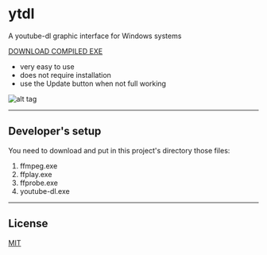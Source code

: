 # ytdl

A youtube-dl graphic interface for Windows systems

[DOWNLOAD COMPILED EXE](https://github.com/simon387/ytdl/releases)

+ very easy to use
+ does not require installation
+ use the Update button when not full working

![alt tag](https://user-images.githubusercontent.com/18740246/44402475-2f0bbd80-a552-11e8-925f-ca99dfda68be.png)

---

## Developer's setup

You need to download and put in this project's directory those files:

1. ffmpeg.exe
2. ffplay.exe
3. ffprobe.exe
4. youtube-dl.exe

---

## License

[MIT](https://github.com/simon387/ytdl/blob/master/LICENSE)
